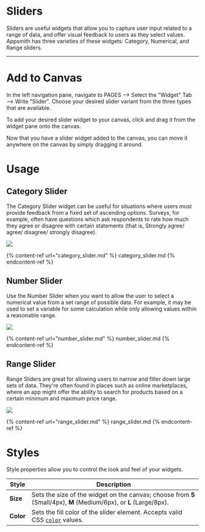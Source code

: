 # Sliders
Sliders are useful widgets that allow you to capture user input related to a range of data, and offer visual feedback to users as they select values. Appsmith has three varieties of these widgets: Category, Numerical, and Range sliders.

---
# Add to Canvas
In the left navigation pane, navigate to PAGES —> Select the "Widget" Tab —> Write “Slider". Choose your desired slider variant from the three types that are available.

To add your desired slider widget to your canvas, click and drag it from the widget pane onto the canvas.

Now that you have a slider widget added to the canvas, you can move it anywhere on the canvas by simply dragging it around.

# Usage

## Category Slider
The Category Slider widget can be useful for situations where users must provide feedback from a fixed set of ascending options. Surveys, for example, often have questions which ask respondents to rate how much they agree or disagree with certain statements (that is, Strongly agree/ agree/ disagree/ strongly disagree).

![](as_category.png)

{% content-ref url="category_slider.md" %} category_slider.md {% endcontent-ref %}

## Number Slider
Use the Number Slider when you want to allow the user to select a numerical value from a set range of possible data. For example, it may be used to set a variable for some calculation while only allowing values within a reasonable range. 

![](as_number.png)

{% content-ref url="number_slider.md" %} number_slider.md {% endcontent-ref %}

## Range Slider
Range Sliders are great for allowing users to narrow and filter down large sets of data. They're often found in places such as online marketplaces, where an app might offer the ability to search for products based on a certain minimum and maximum price range.

![](as_range.png)

{% content-ref url="range_slider.md" %} range_slider.md {% endcontent-ref %}

# Styles

Style properties allow you to control the look and feel of your widgets.

| **Style** | **Description** |
|-----------|-----------------|
| **Size** | Sets the size of the widget on the canvas; choose from **S** (Small/4px), **M** (Medium/6px), or **L** (Large/8px). |
| **Color** | Sets the fill color of the slider element. Accepts valid CSS [`color`](https://developer.mozilla.org/en-US/docs/Web/CSS/color) values. |
